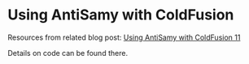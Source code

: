 # Using AntiSamy with ColdFusion

Resources from related blog post: [Using AntiSamy with ColdFusion 11](http://blog.mattclemente.com/2016/05/12/antisamy-javaloader-getsafehtml.html)

Details on code can be found there.

